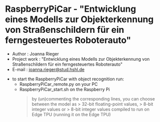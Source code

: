 # RaspberryPiCar - "Entwicklung eines Modells zur Objekterkennung von Straßenschildern für ein ferngesteuertes Roboterauto"

* Author        : Joanna Rieger
* Project work  : "Entwicklung eines Modells zur Objekterkennung von 
                   Straßenschildern für ein ferngesteuertes Roboterauto"
* E-mail        : joanna.rieger@stud.hshl.de

- to start the RaspberryPiCar with object recognition run:
    - RaspberryPiCar_remote.py on your PC
    - RaspberryPiCar_start.sh on the Raspberry Pi 
        > by (un)commenting the corresponding lines, you can choose between the model as 
            > 32-bit floating-point values,
            > 8-bit integer values or
            > 8-bit integer values compiled to run on Edge TPU (running it on the Edge TPU)